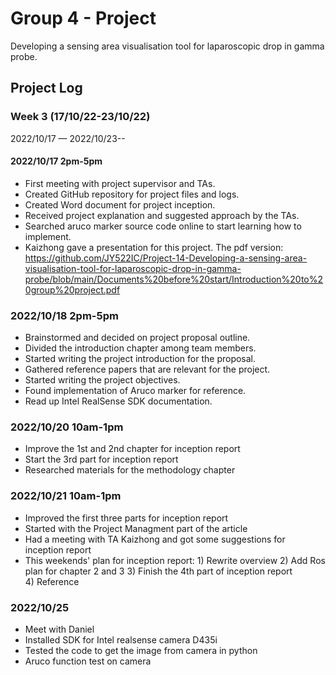 # Group 4 - Project

Developing a sensing area visualisation tool for laparoscopic drop in gamma probe.

## Project Log

### Week 3 (17/10/22-23/10/22)
2022/10/17 — 2022/10/23--

#### 2022/10/17 2pm-5pm
 - First meeting with project supervisor and TAs.
 - Created GitHub repository for project files and logs.
 - Created Word document for project inception.
 - Received project explanation and suggested approach by the TAs.
 - Searched aruco marker source code online to start learning how to implement.
 - Kaizhong gave a presentation for this project.
   The pdf version: https://github.com/JY522IC/Project-14-Developing-a-sensing-area-visualisation-tool-for-laparoscopic-drop-in-gamma-probe/blob/main/Documents%20before%20start/Introduction%20to%20group%20project.pdf

### 2022/10/18 2pm-5pm
  - Brainstormed and decided on project proposal outline.
  - Divided the introduction chapter among team members.
  - Started writing the project introduction for the proposal.
  - Gathered reference papers that are relevant for the project.
  - Started writing the project objectives.
  - Found implementation of Aruco marker for reference.
  - Read up Intel RealSense SDK documentation.

### 2022/10/20 10am-1pm
  - Improve the 1st and 2nd chapter for inception report
  - Start the 3rd part for inception report
  - Researched materials for the methodology chapter

### 2022/10/21 10am-1pm
  - Improved the first three parts for inception report
  - Started with the Project Managment part of the article
  - Had a meeting with TA Kaizhong and got some suggestions for inception report
  - This weekends' plan for inception report:
        1) Rewrite overview
        2) Add Ros plan for chapter 2 and 3
        3) Finish the 4th part of inception report  
        4) Reference

### 2022/10/25
  - Meet with Daniel
  - Installed SDK for Intel realsense camera D435i
  - Tested the code to get the image from camera in python
  - Aruco function test on camera
